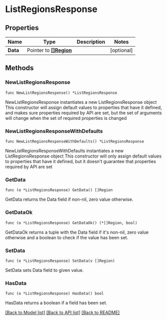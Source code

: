 # ListRegionsResponse

## Properties

Name | Type | Description | Notes
------------ | ------------- | ------------- | -------------
**Data** | Pointer to [**[]Region**](Region.md) |  | [optional]

## Methods

### NewListRegionsResponse

`func NewListRegionsResponse() *ListRegionsResponse`

NewListRegionsResponse instantiates a new ListRegionsResponse object
This constructor will assign default values to properties that have it defined,
and makes sure properties required by API are set, but the set of arguments
will change when the set of required properties is changed

### NewListRegionsResponseWithDefaults

`func NewListRegionsResponseWithDefaults() *ListRegionsResponse`

NewListRegionsResponseWithDefaults instantiates a new ListRegionsResponse object
This constructor will only assign default values to properties that have it defined,
but it doesn't guarantee that properties required by API are set

### GetData

`func (o *ListRegionsResponse) GetData() []Region`

GetData returns the Data field if non-nil, zero value otherwise.

### GetDataOk

`func (o *ListRegionsResponse) GetDataOk() (*[]Region, bool)`

GetDataOk returns a tuple with the Data field if it's non-nil, zero value otherwise
and a boolean to check if the value has been set.

### SetData

`func (o *ListRegionsResponse) SetData(v []Region)`

SetData sets Data field to given value.

### HasData

`func (o *ListRegionsResponse) HasData() bool`

HasData returns a boolean if a field has been set.


[[Back to Model list]](../README.md#documentation-for-models) [[Back to API list]](../README.md#documentation-for-api-endpoints) [[Back to README]](../README.md)
